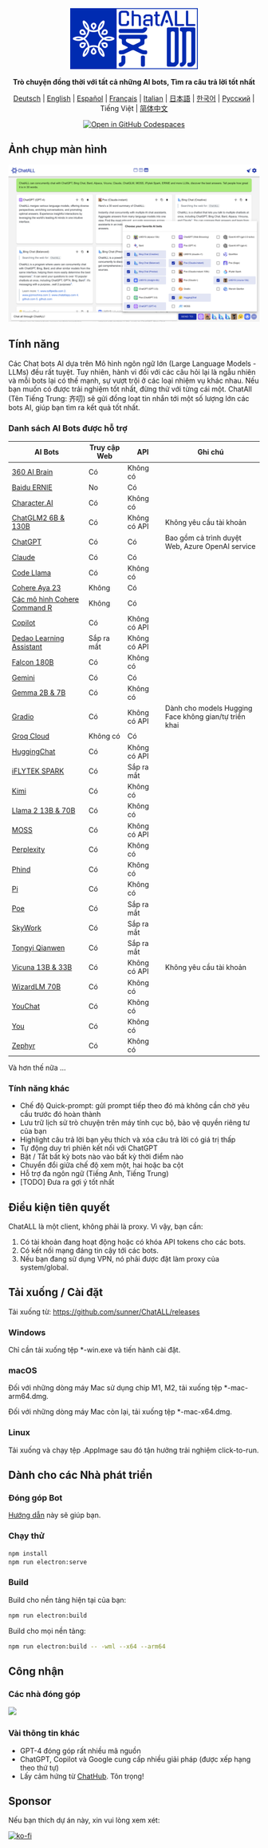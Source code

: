<div align="center">
  <img src="src/assets/logo-cover.png" width=256></img>
  <p><strong>Trò chuyện đồng thời với tất cả những AI bots, Tìm ra câu trả lời tốt nhất </strong></p>

[Deutsch](README_DE-DE.md) | [English](README.md) | [Español](README_ES-ES.md) | [Français](README_FR-FR.md) | [Italian](README_IT-IT.md) | [日本語](README_JA-JP.md) | [한국어](README_KO-KR.md) | [Русский](README_RU-RU.md) | Tiếng Việt | [简体中文](README_ZH-CN.md)

[![Open in GitHub Codespaces](https://github.com/codespaces/badge.svg)](https://codespaces.new/sunner/ChatALL)

</div>

## Ảnh chụp màn hình

![Screenshot](screenshots/screenshot-1.png?raw=true)

## Tính năng

Các Chat bots AI dựa trên Mô hình ngôn ngữ lớn (Large Language Models - LLMs) đều rất tuyệt. Tuy nhiên, hành vi đối với các câu hỏi lại là ngẫu nhiên và mỗi bots lại có thế mạnh, sự vượt trội ở các loại nhiệm vụ khác nhau. Nếu bạn muốn có được trải nghiệm tốt nhất, đừng thử với từng cái một. ChatAll (Tên Tiếng Trung: 齐叨) sẽ gửi đồng loạt tin nhắn tới một số lượng lớn các bots AI, giúp bạn tìm ra kết quả tốt nhất.

### Danh sách AI Bots được hỗ trợ

| AI Bots                                                                        | Truy cập Web | API          | Ghi chú                                               |
| ------------------------------------------------------------------------------ | ------------ | ------------ | ----------------------------------------------------- |
| [360 AI Brain](https://ai.360.cn/)                                             | Có           | Không có     |                                                       |
| [Baidu ERNIE](https://yiyan.baidu.com/)                                        | No           | Có           |                                                       |
| [Character.AI](https://character.ai/)                                          | Có           | Không có     |                                                       |
| [ChatGLM2 6B & 130B](https://chatglm.cn/)                                      | Có           | Không có API | Không yêu cầu tài khoản                              |
| [ChatGPT](https://chatgpt.com)                                             | Có           | Có           | Bao gồm cả trình duyệt Web, Azure OpenAI service       |
| [Claude](https://www.anthropic.com/claude)                                     | Có           | Có           |                                                       |
| [Code Llama](https://ai.meta.com/blog/code-llama-large-language-model-coding/) | Có           | Không có     |                                                       |
| [Cohere Aya 23](https://cohere.com/blog/aya23)                                 | Không        | Có           |                                                       |
| [Các mô hình Cohere Command R](https://cohere.com/command)                     | Không        | Có           |                                                       |
| [Copilot](https://copilot.microsoft.com/)                                      | Có           | Không có API |                                                       |
| [Dedao Learning Assistant](https://ai.dedao.cn/)                               | Sắp ra mắt   | Không có API |                                                       |
| [Falcon 180B](https://huggingface.co/tiiuae/falcon-180B-chat)                  | Có           | Không có     |                                                       |
| [Gemini](https://gemini.google.com/)                                           | Có           | Có           |                                                       |
| [Gemma 2B & 7B](https://blog.google/technology/developers/gemma-open-models/)  | Có           | Không có     |                                                       |
| [Gradio](https://gradio.app/)                                                  | Có           | Không có API | Dành cho models Hugging Face không gian/tự triển khai |
| [Groq Cloud](https://console.groq.com/docs/models)                             | Không có     | Có           |                                                       |
| [HuggingChat](https://huggingface.co/chat/)                                    | Có           | Không có API |                                                       |
| [iFLYTEK SPARK](http://xinghuo.xfyun.cn/)                                      | Có           | Sắp ra mắt   |                                                       |
| [Kimi](https://kimi.moonshot.cn/)                                              | Có           | Không có     |                                                       |
| [Llama 2 13B & 70B](https://ai.meta.com/llama/)                                | Có           | Không có     |                                                       |
| [MOSS](https://moss.fastnlp.top/)                                              | Có           | Không có API |                                                       |
| [Perplexity](https://www.perplexity.ai/)                                       | Có           | Không có     |                                                       |
| [Phind](https://www.phind.com/)                                                | Có           | Không có     |                                                       |
| [Pi](https://pi.ai)                                                            | Có           | Không có     |                                                       |
| [Poe](https://poe.com/)                                                        | Có           | Sắp ra mắt   |                                                       |
| [SkyWork](https://neice.tiangong.cn/)                                          | Có           | Sắp ra mắt   |                                                       |
| [Tongyi Qianwen](http://tongyi.aliyun.com/)                                    | Có           | Sắp ra mắt   |                                                       |
| [Vicuna 13B & 33B](https://lmsys.org/blog/2023-03-30-vicuna/)                  | Có           | Không có API | Không yêu cầu tài khoản                              |
| [WizardLM 70B](https://github.com/nlpxucan/WizardLM)                           | Có           | Không có     |                                                       |
| [YouChat](https://you.com/)                                                    | Có           | Không có     |                                                       |
| [You](https://you.com/)                                                        | Có           | Không có     |                                                       |
| [Zephyr](https://huggingface.co/spaces/HuggingFaceH4/zephyr-chat)              | Có           | Không có     |                                                       |

Và hơn thế nữa ...

### Tính năng khác

- Chế độ Quick-prompt: gửi prompt tiếp theo đó mà không cần chờ yêu cầu trước đó hoàn thành
- Lưu trữ lịch sử trò chuyện trên máy tính cục bộ, bảo vệ quyền riêng tư của bạn
- Highlight câu trả lời bạn yêu thích và xóa câu trả lời có giá trị thấp
- Tự động duy trì phiên kết nối với ChatGPT
- Bật / Tắt bất kỳ bots nào vào bất kỳ thời điểm nào
- Chuyển đổi giữa chế độ xem một, hai hoặc ba cột
- Hỗ trợ đa ngôn ngữ (Tiếng Anh, Tiếng Trung)
- [TODO] Đưa ra gợi ý tốt nhất

## Điều kiện tiên quyết

ChatALL là một client, không phải là proxy. Vì vậy, bạn cần:

1. Có tài khoản đang hoạt động hoặc có khóa API tokens cho các bots.
2. Có kết nối mạng đáng tin cậy tới các bots.
3. Nếu bạn đang sử dụng VPN, nó phải được đặt làm proxy của system/global.

## Tải xuống / Cài đặt

Tải xuống từ: https://github.com/sunner/ChatALL/releases

### Windows

Chỉ cần tải xuống tệp \*-win.exe và tiến hành cài đặt.

### macOS

Đối với những dòng máy Mac sử dụng chip M1, M2, tải xuống tệp \*-mac-arm64.dmg.

Đối với những dòng máy Mac còn lại, tải xuống tệp \*-mac-x64.dmg.

### Linux

Tải xuống và chạy tệp .AppImage sau đó tận hưởng trải nghiệm click-to-run.

## Dành cho các Nhà phát triển

### Đóng góp Bot

[Hướng dẫn](https://github.com/sunner/ChatALL/wiki/%E5%A6%82%E4%BD%95%E6%B7%BB%E5%8A%A0%E4%B8%80%E4%B8%AA%E6%96%B0%E7%9A%84-AI-%E5%AF%B9%E8%AF%9D%E6%9C%BA%E5%99%A8%E4%BA%BA) này sẽ giúp bạn.

### Chạy thử

```bash
npm install
npm run electron:serve
```

### Build

Build cho nền tảng hiện tại của bạn:

```bash
npm run electron:build
```

Build cho mọi nền tảng:

```bash
npm run electron:build -- -wml --x64 --arm64
```

## Công nhận

### Các nhà đóng góp

<a href="https://github.com/sunner/ChatALL/graphs/contributors">
  <img src="https://contrib.rocks/image?repo=sunner/ChatALL" />
</a>

### Vài thông tin khác

- GPT-4 đóng góp rất nhiều mã nguồn
- ChatGPT, Copilot và Google cung cấp nhiều giải pháp (được xếp hạng theo thứ tự)
- Lấy cảm hứng từ [ChatHub](https://github.com/chathub-dev/chathub). Tôn trọng!

## Sponsor

Nếu bạn thích dự án này, xin vui lòng xem xét:

[![ko-fi](https://ko-fi.com/img/githubbutton_sm.svg)](https://ko-fi.com/F1F8KZJGJ)
